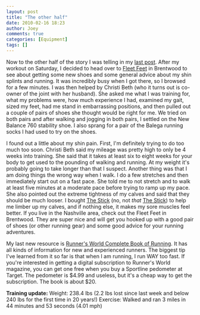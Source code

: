 ```yaml
---
layout: post
title: "The other half"
date: 2010-02-16 18:23
author: Joey
comments: true
categories: [Equipment]
tags: []
---
```

Now to the other half of the story I was telling in my [last post](http://outofbreath.org/training/2010/02/13/feeling-good.html). After my workout on Saturday, I decided to head over to [Fleet Feet](http://www.fleetfeetnashville.com/) in Brentwood to see about getting some new shoes and some general advice about my shin splints and running. It was incredibly busy when I got there, so I browsed for a few minutes. I was then helped by Christi Beth (who it turns out is co-owner of the joint with her husband). She asked me what I was training for, what my problems were, how much experience I had, examined my gait, sized my feet, had me stand in embarrassing positions, and then pulled out a couple of pairs of shoes she thought would be right for me. We tried on both pairs and after walking and jogging in both pairs, I settled on the New Balance 760 stability shoe. I also sprang for a pair of the Balega running socks I had used to try on the shoes.

I found out a little about my shin pain. First, I'm definitely trying to do too much too soon. Christi Beth said my mileage was pretty high to only be 4 weeks into training. She said that it takes at least six to eight weeks for your body to get used to the pounding of walking and running. At my weight it's probably going to take longer than that I suspect. Another thing was that I am doing things the wrong way when I walk. I do a few stretches and then immediately start out on a fast pace. She told me to not stretch and to walk at least five minutes at a moderate pace before trying to ramp up my pace. She also pointed out the extreme tightness of my calves and said that they should be much looser. I bought [The Stick](http://www.thestick.com/) (no, not *that* [The Stick](http://www.hrwiki.org/wiki/The_Stick)) to help me limber up my calves, and if nothing else, it makes my sore muscles feel better. If you live in the Nashville area, check out the Fleet Feet in Brentwood. They are super nice and will get you hooked up with a good pair of shoes (or other running gear) and some good advice for your running adventures.

My last new resource is [Runner's World Complete Book of Running](http://www.booksamillion.com/product/9781605295794?id=4589831524915). It has all kinds of information for new and experienced runners. The biggest tip I've learned from it so far is that when I am running, I run WAY too fast. If you're interested in getting a digital subscription to Runner's World magazine, you can get one free when you buy a Sportline pedometer at Target. The pedometer is $4.99 and useless, but it's a cheap way to get the subscription. The book is about $20.

**Training update:**
Weight: 238.4 lbs (2.2 lbs lost since last week and below 240 lbs for the first time in 20 years!)
Exercise: Walked and ran 3 miles in 44 minutes and 53 seconds (4.01 mph)

